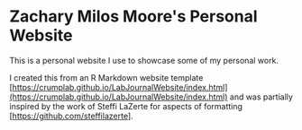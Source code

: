 # Zachary Milos Moore's Personal Website
This is a personal website I use to showcase some of my personal work. 

I created this from an R Markdown website template [https://crumplab.github.io/LabJournalWebsite/index.html](https://crumplab.github.io/LabJournalWebsite/index.html) and was partially inspired by the work of Steffi LaZerte for aspects of formatting [https://github.com/steffilazerte].
